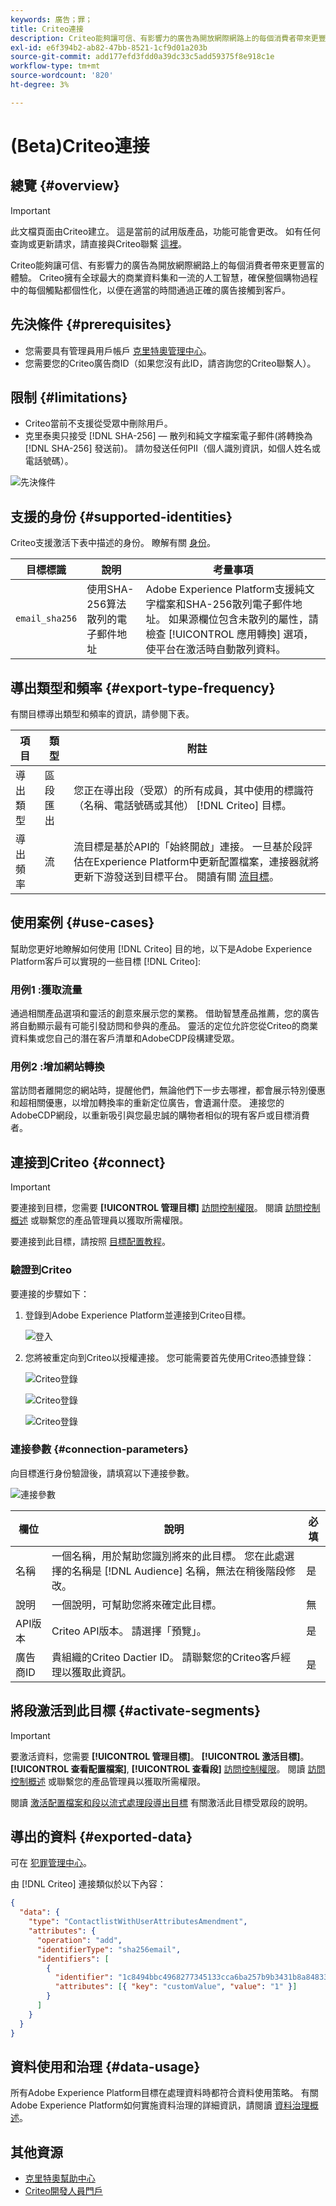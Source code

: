 ```yaml
---
keywords: 廣告；罪；
title: Criteo連接
description: Criteo能夠讓可信、有影響力的廣告為開放網際網路上的每個消費者帶來更豐富的體驗。 Criteo擁有全球最大的商業資料集和一流的人工智慧，確保整個購物過程中的每個觸點都個性化，以便在適當的時間通過正確的廣告接觸到客戶。
exl-id: e6f394b2-ab82-47bb-8521-1cf9d01a203b
source-git-commit: add177efd3fdd0a39dc33c5add59375f8e918c1e
workflow-type: tm+mt
source-wordcount: '820'
ht-degree: 3%

---
```


# (Beta)Criteo連接

## 總覽 {#overview}

>[!IMPORTANT]
>
>此文檔頁面由Criteo建立。 這是當前的試用版產品，功能可能會更改。 如有任何查詢或更新請求，請直接與Criteo聯繫 [這裡](mailto:criteoTechnicalPartnerships@criteo.com)。

Criteo能夠讓可信、有影響力的廣告為開放網際網路上的每個消費者帶來更豐富的體驗。 Criteo擁有全球最大的商業資料集和一流的人工智慧，確保整個購物過程中的每個觸點都個性化，以便在適當的時間通過正確的廣告接觸到客戶。

## 先決條件 {#prerequisites}

* 您需要具有管理員用戶帳戶 [克里特奧管理中心](https://marketing.criteo.com)。
* 您需要您的Criteo廣告商ID（如果您沒有此ID，請咨詢您的Criteo聯繫人）。

## 限制 {#limitations}

* Criteo當前不支援從受眾中刪除用戶。
* 克里泰奧只接受 [!DNL SHA-256] — 散列和純文字檔案電子郵件(將轉換為 [!DNL SHA-256] 發送前)。 請勿發送任何PII（個人識別資訊，如個人姓名或電話號碼）。

![先決條件](../../assets/catalog/advertising/criteo/prerequisites.png)

## 支援的身份 {#supported-identities}

Criteo支援激活下表中描述的身份。 瞭解有關 [身份](https://experienceleague.adobe.com/docs/experience-platform/identity/namespaces.html?lang=en#getting-started)。

| 目標標識 | 說明 | 考量事項 |
| --- | --- | --- |
| `email_sha256` | 使用SHA-256算法散列的電子郵件地址 | Adobe Experience Platform支援純文字檔案和SHA-256散列電子郵件地址。 如果源欄位包含未散列的屬性，請檢查 [!UICONTROL 應用轉換] 選項，使平台在激活時自動散列資料。 |

## 導出類型和頻率 {#export-type-frequency}

有關目標導出類型和頻率的資訊，請參閱下表。

| 項目 | 類型 | 附註 |
| --- | --- | --- |
| 導出類型 | 區段匯出 | 您正在導出段（受眾）的所有成員，其中使用的標識符（名稱、電話號碼或其他） [!DNL Criteo] 目標。 |
| 導出頻率 | 流 | 流目標是基於API的「始終開啟」連接。 一旦基於段評估在Experience Platform中更新配置檔案，連接器就將更新下游發送到目標平台。 閱讀有關 [流目標](../../destination-types.md#streaming-destinations)。 |

## 使用案例 {#use-cases}

幫助您更好地瞭解如何使用 [!DNL Criteo] 目的地，以下是Adobe Experience Platform客戶可以實現的一些目標 [!DNL Criteo]:

### 用例1 :獲取流量

通過相關產品選項和靈活的創意來展示您的業務。 借助智慧產品推薦，您的廣告將自動顯示最有可能引發訪問和參與的產品。 靈活的定位允許您從Criteo的商業資料集或您自己的潛在客戶清單和AdobeCDP段構建受眾。

### 用例2 :增加網站轉換

當訪問者離開您的網站時，提醒他們，無論他們下一步去哪裡，都會展示特別優惠和超相關優惠，以增加轉換率的重新定位廣告，會遺漏什麼。 連接您的AdobeCDP網段，以重新吸引與您最忠誠的購物者相似的現有客戶或目標消費者。

## 連接到Criteo {#connect}

>[!IMPORTANT]
> 
>要連接到目標，您需要 **[!UICONTROL 管理目標]** [訪問控制權限](/help/access-control/home.md#permissions)。 閱讀 [訪問控制概述](/help/access-control/ui/overview.md) 或聯繫您的產品管理員以獲取所需權限。

要連接到此目標，請按照 [目標配置教程](../../ui/connect-destination.md)。

### 驗證到Criteo

要連接的步驟如下：

1. 登錄到Adobe Experience Platform並連接到Criteo目標。

   ![登入](../../assets/catalog/advertising/criteo/connect-destination.png)

1. 您將被重定向到Criteo以授權連接。 您可能需要首先使用Criteo憑據登錄：

   ![Criteo登錄](../../assets/catalog/advertising/criteo/log-in-1.png)

   ![Criteo登錄](../../assets/catalog/advertising/criteo/log-in-2.png)

   ![Criteo登錄](../../assets/catalog/advertising/criteo/log-in-3.png)


### 連接參數 {#connection-parameters}

向目標進行身份驗證後，請填寫以下連接參數。

![連接參數](../../assets/catalog/advertising/criteo/connection-parameters.png)

| 欄位 | 說明 | 必填 |
| --- | --- | --- |
| 名稱 | 一個名稱，用於幫助您識別將來的此目標。 您在此處選擇的名稱是 [!DNL Audience] 名稱，無法在稍後階段修改。 | 是 |
| 說明 | 一個說明，可幫助您將來確定此目標。 | 無 |
| API版本 | Criteo API版本。 請選擇「預覽」。 | 是 |
| 廣告商ID | 貴組織的Criteo Dactier ID。 請聯繫您的Criteo客戶經理以獲取此資訊。 | 是 |

## 將段激活到此目標 {#activate-segments}

>[!IMPORTANT]
> 
>要激活資料，您需要 **[!UICONTROL 管理目標]**。 **[!UICONTROL 激活目標]**。 **[!UICONTROL 查看配置檔案]**, **[!UICONTROL 查看段]** [訪問控制權限](/help/access-control/home.md#permissions)。 閱讀 [訪問控制概述](/help/access-control/ui/overview.md) 或聯繫您的產品管理員以獲取所需權限。

閱讀 [激活配置檔案和段以流式處理段導出目標](../../ui/activate-segment-streaming-destinations.md) 有關激活此目標受眾段的說明。

## 導出的資料 {#exported-data}

可在 [犯罪管理中心](https://marketing.criteo.com/audience-manager/dashboard)。

由 [!DNL Criteo] 連接類似於以下內容：

```json
{ 
  "data": { 
    "type": "ContactlistWithUserAttributesAmendment", 
    "attributes": { 
      "operation": "add", 
      "identifierType": "sha256email", 
      "identifiers": [ 
        { 
          "identifier": "1c8494bbc4968277345133cca6ba257b9b3431b8a84833a99613cf075a62a16d", 
          "attributes": [{ "key": "customValue", "value": "1" }] 
        } 
      ] 
    } 
  } 
} 
```

## 資料使用和治理 {#data-usage}

所有Adobe Experience Platform目標在處理資料時都符合資料使用策略。 有關Adobe Experience Platform如何實施資料治理的詳細資訊，請閱讀 [資料治理概述](https://experienceleague.adobe.com/docs/experience-platform/data-governance/home.html?lang=en)。

## 其他資源

* [克里特奧幫助中心](https://help.criteo.com/kb/en)
* [Criteo開發人員門戶](https://developers.criteo.com)
